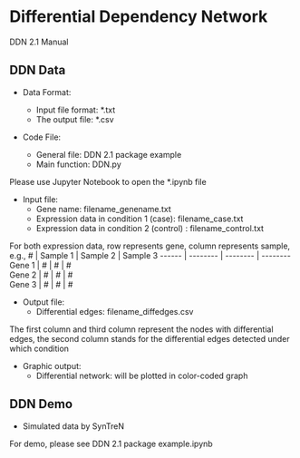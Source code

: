 # Differential Dependency Network

DDN 2.1 Manual

## DDN Data
* Data Format:
	* Input file format: *.txt
	* The output file: *.csv

* Code File:
	* General file: DDN 2.1 package example
	* Main function: DDN.py

Please use Jupyter Notebook to open the *.ipynb file

* Input file:
	* Gene name: filename_genename.txt
	* Expression data in condition 1 (case): filename_case.txt
	* Expression data in condition 2 (control) : filename_control.txt

For both expression data, row represents gene, column represents sample, e.g., 
    #   | Sample 1 | Sample 2 | Sample 3 
 ------ | -------- | -------- | -------- 
 Gene 1 |    #     |    #     |    #     
 Gene 2 |    #     |    #     |    #     
 Gene 3 |    #     |    #     |    #     

* Output file:
	* Differential edges: filename_diffedges.csv

The first column and third column represent the nodes with differential edges, the second column stands for the differential edges detected under which condition

* Graphic output:
	* Differential network: will be plotted in color-coded graph

## DDN Demo

* Simulated data by SynTreN

For demo, please see DDN 2.1 package example.ipynb

